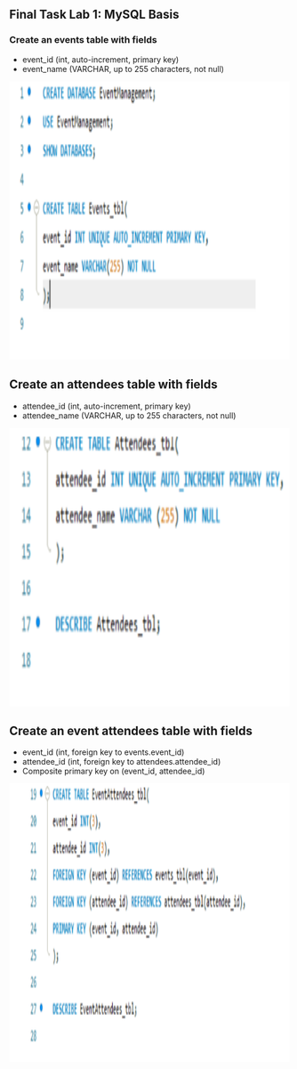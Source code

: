##  Final Task Lab 1: MySQL Basis

### Create an events table with fields

- event_id (int, auto-increment, primary key)
- event_name (VARCHAR, up to 255 characters, not null)
<img src="Images/create table events1.png" alt="Alt Text" width="700" height="500">

## Create an attendees table with fields
- attendee_id (int, auto-increment, primary key)
- attendee_name (VARCHAR, up to 255 characters, not null)
<img src="Images/tableattendees1.png" alt="Alt Text" width="700" height="500">

## Create an event attendees table with fields
- event_id (int, foreign key to events.event_id)
- attendee_id (int, foreign key to attendees.attendee_id)
- Composite primary key on (event_id, attendee_id)
<img src="Images/attendeesforeign.png" alt="Alt Text" width="700" height="500">
